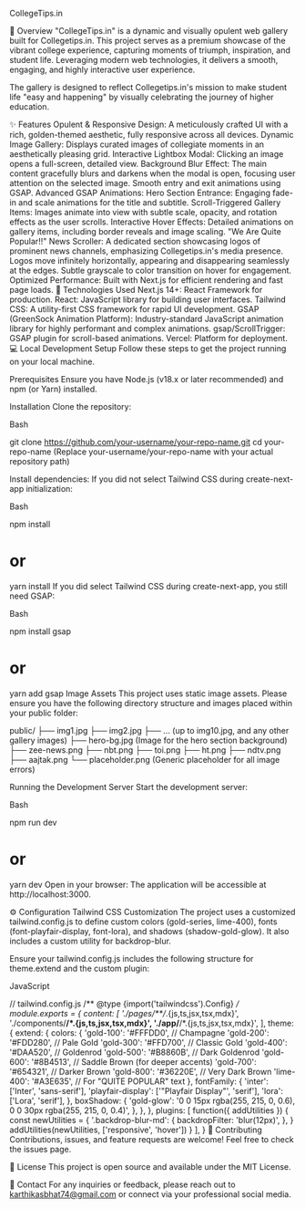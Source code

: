 CollegeTips.in


🌟 Overview
"CollegeTips.in" is a dynamic and visually opulent web gallery built for Collegetips.in. This project serves as a premium showcase of the vibrant college experience, capturing moments of triumph, inspiration, and student life. Leveraging modern web technologies, it delivers a smooth, engaging, and highly interactive user experience.

The gallery is designed to reflect Collegetips.in's mission to make student life "easy and happening" by visually celebrating the journey of higher education.

✨ Features
Opulent & Responsive Design: A meticulously crafted UI with a rich, golden-themed aesthetic, fully responsive across all devices.
Dynamic Image Gallery: Displays curated images of collegiate moments in an aesthetically pleasing grid.
Interactive Lightbox Modal:
Clicking an image opens a full-screen, detailed view.
Background Blur Effect: The main content gracefully blurs and darkens when the modal is open, focusing user attention on the selected image.
Smooth entry and exit animations using GSAP.
Advanced GSAP Animations:
Hero Section Entrance: Engaging fade-in and scale animations for the title and subtitle.
Scroll-Triggered Gallery Items: Images animate into view with subtle scale, opacity, and rotation effects as the user scrolls.
Interactive Hover Effects: Detailed animations on gallery items, including border reveals and image scaling.
"We Are Quite Popular!!" News Scroller:
A dedicated section showcasing logos of prominent news channels, emphasizing Collegetips.in's media presence.
Logos move infinitely horizontally, appearing and disappearing seamlessly at the edges.
Subtle grayscale to color transition on hover for engagement.
Optimized Performance: Built with Next.js for efficient rendering and fast page loads.
🚀 Technologies Used
Next.js 14+: React Framework for production.
React: JavaScript library for building user interfaces.
Tailwind CSS: A utility-first CSS framework for rapid UI development.
GSAP (GreenSock Animation Platform): Industry-standard JavaScript animation library for highly performant and complex animations.
gsap/ScrollTrigger: GSAP plugin for scroll-based animations.
Vercel: Platform for deployment.
💻 Local Development Setup
Follow these steps to get the project running on your local machine.

Prerequisites
Ensure you have Node.js (v18.x or later recommended) and npm (or Yarn) installed.

Installation
Clone the repository:

Bash

git clone https://github.com/your-username/your-repo-name.git
cd your-repo-name
(Replace your-username/your-repo-name with your actual repository path)

Install dependencies:
If you did not select Tailwind CSS during create-next-app initialization:

Bash

npm install
# or
yarn install
If you did select Tailwind CSS during create-next-app, you still need GSAP:

Bash

npm install gsap
# or
yarn add gsap
Image Assets
This project uses static image assets. Please ensure you have the following directory structure and images placed within your public folder:

public/
├── img1.jpg
├── img2.jpg
├── ... (up to img10.jpg, and any other gallery images)
├── hero-bg.jpg  (Image for the hero section background)
├── zee-news.png
├── nbt.png
├── toi.png
├── ht.png
├── ndtv.png
├── aajtak.png
└── placeholder.png (Generic placeholder for all image errors)




Running the Development Server
Start the development server:

Bash

npm run dev
# or
yarn dev
Open in your browser:
The application will be accessible at http://localhost:3000.

⚙️ Configuration
Tailwind CSS Customization
The project uses a customized tailwind.config.js to define custom colors (gold-series, lime-400), fonts (font-playfair-display, font-lora), and shadows (shadow-gold-glow). It also includes a custom utility for backdrop-blur.

Ensure your tailwind.config.js includes the following structure for theme.extend and the custom plugin:

JavaScript

// tailwind.config.js
/** @type {import('tailwindcss').Config} */
module.exports = {
  content: [
    './pages/**/*.{js,ts,jsx,tsx,mdx}',
    './components/**/*.{js,ts,jsx,tsx,mdx}',
    './app/**/*.{js,ts,jsx,tsx,mdx}',
  ],
  theme: {
    extend: {
      colors: {
        'gold-100': '#FFFDD0', // Champagne
        'gold-200': '#FDD280', // Pale Gold
        'gold-300': '#FFD700', // Classic Gold
        'gold-400': '#DAA520', // Goldenrod
        'gold-500': '#B8860B', // Dark Goldenrod
        'gold-600': '#8B4513', // Saddle Brown (for deeper accents)
        'gold-700': '#654321', // Darker Brown
        'gold-800': '#36220E', // Very Dark Brown
        'lime-400': '#A3E635', // For "QUITE POPULAR" text
      },
      fontFamily: {
        'inter': ['Inter', 'sans-serif'],
        'playfair-display': ['"Playfair Display"', 'serif'],
        'lora': ['Lora', 'serif'],
      },
      boxShadow: {
        'gold-glow': '0 0 15px rgba(255, 215, 0, 0.6), 0 0 30px rgba(255, 215, 0, 0.4)',
      },
    },
  },
  plugins: [
    function({ addUtilities }) {
      const newUtilities = {
        '.backdrop-blur-md': {
          backdropFilter: 'blur(12px)',
        },
      }
      addUtilities(newUtilities, ['responsive', 'hover'])
    }
  ],
}
🤝 Contributing
Contributions, issues, and feature requests are welcome! Feel free to check the issues page.

📄 License
This project is open source and available under the MIT License.

📧 Contact
For any inquiries or feedback, please reach out to karthikasbhat74@gmail.com or connect via your professional social media.
